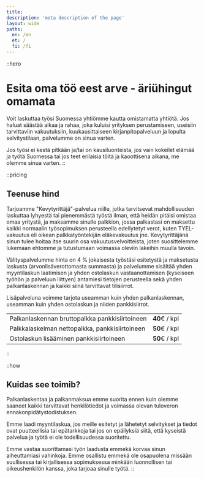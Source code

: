 ```yaml
---
title:
description: 'meta description of the page'
layout: wide
paths:
  en: /en
  et: /
  fi: /fi
---
```


::hero
# Esita oma töö eest arve - äriühingut omamata

Voit laskuttaa työsi Suomessa yhtiömme kautta omistamatta yhtiötä. Jos haluat säästää aikaa ja rahaa, joka kuluisi yrityksen perustamiseen, useisiin tarvittaviin vakuutuksiin, kuukausittaiseen kirjanpitopalveluun ja lopulta selvitystilaan, palvelumme on sinua varten.

Jos työsi ei kestä pitkään ja/tai on kausiluonteista, jos vain kokeilet elämää ja työtä Suomessa tai jos teet erilaisia töitä ja kaoottisena aikana, me olemme sinua varten.
::

::pricing
## Teenuse hind

Tarjoamme "Kevytyrittäjä"-palvelua niille, jotka tarvitsevat mahdollisuuden laskuttaa lyhyestä tai pienemmästä työstä ilman, että heidän pitäisi omistaa omaa yritystä, ja maksamme sinulle palkkion, jossa palkastasi on maksettu kaikki normaalin työsopimuksen perusteella edellytetyt verot, kuten TYEL-vakuutus eli oikean palkkatyöntekijän eläkevakuutus jne. Kevytyrittäjänä sinun tulee hoitaa itse suurin osa vakuutusvelvoitteista, joten suosittelemme lukemaan ehtomme ja tutustumaan voimassa oleviin lakeihin muulla tavoin.

Välityspalvelumme hinta on 4 % jokaisesta työstäsi esitetystä ja maksetusta laskusta (arvonlisäverottomasta summasta) ja palvelumme sisältää yhden myyntilaskun laatimisen ja yhden ostolaskun vastaanottamisen (kyseiseen työhön ja palveluun liittyen) antamiesi tietojen perusteella sekä yhden palkanlaskennan ja kaikki siinä tarvittavat tilisiirrot.

Lisäpalveluna voimme tarjota useamman kuin yhden palkanlaskennan, useamman kuin yhden ostolaskun ja niiden pankkisiirrot.

| | |
| --- | --: |
| Palkanlaskennan bruttopalkka pankkisiirtoineen | **40**€ / kpl |
| Palkkalaskelman nettopalkka, pankkisiirtoineen | **50**€ / kpl |
| Ostolaskun lisääminen pankkisiirtoineen | **50**€ / kpl |
::

::how
## Kuidas see toimib?

Palkanlaskentaa ja palkanmaksua emme suorita ennen kuin olemme saaneet kaikki tarvittavat henkilötiedot ja voimassa olevan tuloveron ennakonpidätystodistuksen.

Emme laadi myyntilaskua, jos meille esitetyt ja lähetetyt selvitykset ja tiedot ovat puutteellisia tai epätarkkoja tai jos on epäilyksiä siitä, että kyseistä palvelua ja työtä ei ole todellisuudessa suoritettu.

Emme vastaa suorittamasi työn laadusta emmekä korvaa sinun aiheuttamiasi vahinkoja.
Emme osallistu emmekä ole osapuolena missään suullisessa tai kirjallisessa sopimuksessa minkään luonnollisen tai oikeushenkilön kanssa, joka tarjoaa sinulle työtä.
::
